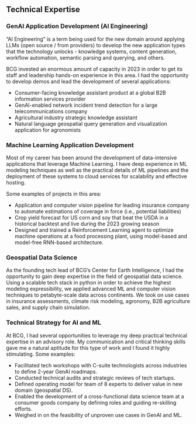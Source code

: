 ## Technical Expertise

### GenAI Application Development (AI Engineering)

“AI Engineering” is a term being used for the new domain around applying LLMs (open source / from providers) to develop the new application types that the technology unlocks - knowledge systems, content generation, workflow automation, semantic parsing and querying, and others.

BCG invested an enormous amount of capacity in 2023 in order to get its staff and leadership hands-on experience in this area. I had the opportunity to develop demos and lead the development of several applications:

* Consumer-facing knowledge assistant product at a global B2B information services provider
* GenAI-enabled network incident trend detection for a large telecommunications company
* Agricultural industry strategic knowledge assistant
* Natural language geospatial query generation and visualization application for agronomists

### Machine Learning Application Development
Most of my career has been around the development of data-intensive applications that leverage Machine Learning. I have deep experience in ML modeling techniques as well as the practical details of ML pipelines and the deployment of these systems to cloud services for scalability and effective hosting.

Some examples of projects in this area:
* Application and computer vision pipeline for leading insurance company to automate estimations of coverage in force (i.e., potential liabilities)
* Crop yield forecast for US corn and soy that beat the USDA in a historical backtest and live during the 2023 growing season
* Designed and trained a Reinforcement Learning agent to optimize machine operations at a food processing plant, using model-based and model-free RNN-based architecture.

### Geospatial Data Science
As the founding tech lead of BCG’s Center for Earth Intelligence, I had the opportunity to gain deep expertise in the field of geospatial data science. Using a scalable tech stack in python in order to achieve the highest modeling expressibility, we applied advanced ML and computer vision techniques to petabyte-scale data across continents. We took on use cases in insurance assessments, climate risk modeling, agronomy, B2B agriculture sales, and supply chain simulation.

### Technical Strategy for AI and ML
At BCG, I had several opportunities to leverage my deep practical technical expertise in an advisory role. My communication and critical thinking skills gave me a natural aptitude for this type of work and I found it highly stimulating. Some examples:
* Facilitated tech workshops with C-suite technologists across industries to define 2-year GenAI roadmaps.
* Conducted technical audits and strategic reviews of tech startups.
* Defined operating model for team of 8 experts to deliver value in new domain (geospatial DS).
* Enabled the development of a cross-functional data science team at a consumer goods company by defining roles and guiding re-skilling efforts.
* Weighed in on the feasibility of unproven use cases in GenAI and ML.

